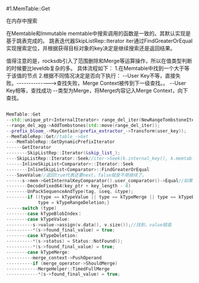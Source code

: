 #1.MemTable::Get

在内存中搜索

在Memtable和Immutable memtable中搜索调用的函数是一致的。其默认实现是基于跳表完成的。
跳表迭代器SkipListRep::Iterator iter通过FindGreaterOrEqual实现搜索定位，并根据获得目标对象的key决定是继续搜索还是返回结果。

值得注意的是，rocksdb引入了范围删除和Merge等运算操作，所以在值类型判断的时候要比leveldb复杂的多。
具体流程如下：
	1.在Memtable中找到一个大于等于该值的节点
	2.根据不同情况决定是否向下执行：
			--User Key不等，直接失败。-------------->查找失败，Merge Context被传到下一级查找。。
			--User Key相等，查找成功
			--类型为Merge，将Merge内容记入Merge Context，向下查找。
			

```cpp

MemTable::Get
--std::unique_ptr<InternalIterator> range_del_iter(NewRangeTombstoneIterator(read_opts));
--range_del_agg->AddTombstones(std::move(range_del_iter));
--prefix_bloom_->MayContain(prefix_extractor_->Transform(user_key));
--MemTableRep::Get//table_->Get
----MemTableRep::GetDynamicPrefixIterator
------GetIterator
--------SkipListRep::Iterator(&skip_list_);
----SkipListRep::Iterator::Seek//iter->Seek(k.internal_key(), k.memtable_key().data())
------InlineSkipList<Comparator>::Iterator::Seek
--------InlineSkipList<Comparator>::FindGreaterOrEqual
----SaveValue//返回true代表还要next，false就是不用继续了。
------s->mem->GetInternalKeyComparator().user_comparator()->Equal//如果不相等，则返回，说明不在memtable
--------DecodeFixed64(key_ptr + key_length - 8)
--------UnPackSequenceAndType(tag, &seq, &type);
--------if ((type == kTypeValue || type == kTypeMerge || type == kTypeBlobIndex) && range_del_agg->ShouldDelete(Slice(key_ptr, key_length))) {
      		type = kTypeRangeDeletion;}  
------switch (type)
--------case kTypeBlobIndex：
--------case kTypeValue:
----------s->value->assign(v.data(), v.size());//找到，value赋值
----------*(s->found_final_value) = true;
--------case kTypeDeletion:
----------*(s->status) = Status::NotFound();
----------*(s->found_final_value) = true;
--------case kTypeMerge:
----------merge_context->PushOperand
----------if (merge_operator->ShouldMerge)
------------MergeHelper::TimedFullMerge
------------*(s->found_final_value) = true;
```

